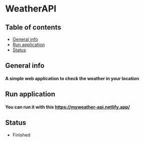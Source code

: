 # WeatherAPI

## Table of contents
* [General info](#general-info)
* [Run application](#run-application)
* [Status](#status)

## General info
#### A simple web application to check the weather in your location

## Run application
#### You can run it with this https://myweather-api.netlify.app/

## Status
- Finished
